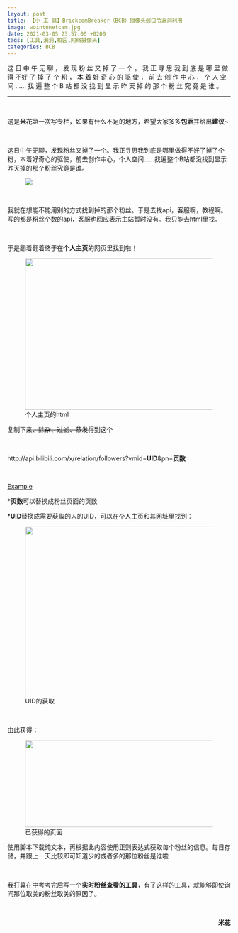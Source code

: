 ```yaml
---
layout: post
title: 【小 工 具】BrickcomBreaker（BCB）摄像头弱口令漏洞利用
image: wointonetcam.jpg
date: 2021-03-05 23:57:00 +0200
tags: [工具,漏洞,校园,网络摄像头]
categories: BCB
---
```


这 日 中 午 无 聊 ， 发 现 粉 丝 又 掉 了 一 个 。 我 正 寻 思 我 到 底 是 哪 里 做 得 不好 了 掉 了 个 粉 ， 本 着 好 奇 心 的 驱 使 ， 前 去 创 作 中 心 ， 个 人 空 间 …… 找 遍 整 个 B 站 都 没 找 到 显 示 昨 天 掉 的 那 个 粉 丝 究 竟 是 谁 。


***

<div class="article-holder"><p><br></p><p><span class="color-yellow-02">这是<span class="font-size-20"><strong>米花</strong></span>第一次写专栏，如果有什么不足的地方，希望大家多多<strong>包涵</strong>并给出<strong>建议~</strong></span></p><p><strong><br></strong></p><p><span class="color-gray-01">这日中午无聊，发现粉丝又掉了一个。我正寻思我到底是哪里做得不好了掉了个粉，本着好奇心的驱使，前去创作中心，个人空间……找遍整个B站都没找到显示昨天掉的那个粉丝究竟是谁。</span></p><figure class="img-box"><img class="cut-off-5 loaded" src="//i0.hdslb.com/bfs/article/4adb9255ada5b97061e610b682b8636764fe50ed.png"></figure><p><br></p><p>我就在想能不能用别的方式找到掉的那个粉丝。于是去找api，客服啊，教程啊。写的都是粉丝个数的api，客服也回应表示主站暂时没有。我只能去html里找。</p><p><br></p><p>于是翻着翻着终于在<span class="color-green-04"><strong>个人主页</strong></span>的网页里找到啦！</p><figure class="img-box"><img data-src="//i0.hdslb.com/bfs/article/e3d8125ab417bd57e975c49cfd4e8f8eb866b5e6.png@1264w_682h.webp" width="632" height="341" data-size="22496" data-index="0" src="//i0.hdslb.com/bfs/article/e3d8125ab417bd57e975c49cfd4e8f8eb866b5e6.png@1264w_682h.webp" class="loaded" style="width: 632px; height: 341px;"><figcaption class="caption">个人主页的html</figcaption></figure><p>复制下来<span style="text-decoration: line-through;">、除杂、过滤、蒸发</span>得到这个</p><p><br></p><p><span class="font-size-23">http://api.bilibili.com/x/relation/followers?vmid=<span class="color-green-02"><strong>UID</strong></span>&amp;pn=<span class="color-green-02"><strong>页数</strong></span></span></p><p><span class="font-size-23"><span class="color-green-02"><strong><br></strong></span></span></p><p><a target="_blank" href="http://api.bilibili.com/x/relation/followers?vmid=149407344&amp;pn=1">Example</a></p><p>*<strong><span class="color-green-02">页数</span></strong>可以替换成粉丝页面的页数</p><p>*<span class="color-green-02"><strong>UID</strong></span>替换成需要获取的人的UID，可以在个人主页和其网址里找到：</p><figure class="img-box"><img data-src="//i0.hdslb.com/bfs/article/watermark/35e8b6a6cd26d23771c059013feaa156773f670a.png@1320w_764h.webp" width="1866" height="1080" data-size="1358654" data-index="1" src="//i0.hdslb.com/bfs/article/watermark/35e8b6a6cd26d23771c059013feaa156773f670a.png@1320w_764h.webp" class="loaded" style="width: 660px; height: 382px;"><figcaption class="caption">UID的获取</figcaption></figure><p><br></p><p>由此获得：</p><figure class="img-box"><img data-src="//i0.hdslb.com/bfs/article/watermark/3a93a064fda6d17ea19a0ae6da05c276926acf35.png@1320w_392h.webp" width="1866" height="554" data-size="531296" data-index="2" src="//static.hdslb.com/images/transparent.gif" style="width: 660px; height: 196px;"><figcaption class="caption">已获得的页面</figcaption></figure><p>使用脚本下载纯文本，再根据此内容使用正则表达式获取每个粉丝的信息。每日存储，并跟上一天比较即可知道少的或者多的那位粉丝是谁啦</p><p><br></p><p>我打算在中考考完后写一个<strong>实时粉丝查看的工具</strong>，有了这样的工具，就能够即使询问那位取关的粉丝取关的原因了。</p><p><br></p><p style="text-align: right;"><span class="color-yellow-04"><strong>米花</strong></span></p></div>
